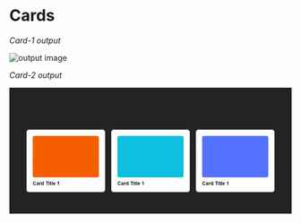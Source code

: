 # Cards

_Card-1 output_

![output image](card-1/output/card-1.gif)

_Card-2 output_

![output image](card-2/output/card-2.gif)
